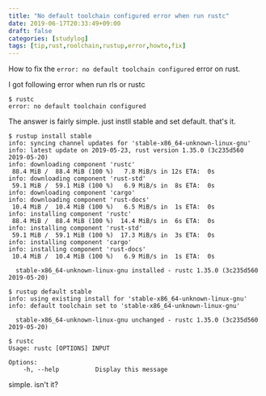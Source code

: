 ```yaml
---
title: "No default toolchain configured error when run rustc"
date: 2019-06-17T20:33:49+09:00
draft: false
categories: [studylog]
tags: [tip,rust,roolchain,rustup,error,howto,fix]
---
```


How to fix the `error: no default toolchain configured` error on rust.

<!--more-->

I got following error when run rls or rustc

```shell
$ rustc
error: no default toolchain configured
```

The answer is fairly simple. just instll stable and set default. that's it.

```shell
$ rustup install stable
info: syncing channel updates for 'stable-x86_64-unknown-linux-gnu'
info: latest update on 2019-05-23, rust version 1.35.0 (3c235d560 2019-05-20)
info: downloading component 'rustc'
 88.4 MiB /  88.4 MiB (100 %)   7.8 MiB/s in 12s ETA:  0s
info: downloading component 'rust-std'
 59.1 MiB /  59.1 MiB (100 %)   6.9 MiB/s in  8s ETA:  0s
info: downloading component 'cargo'
info: downloading component 'rust-docs'
 10.4 MiB /  10.4 MiB (100 %)   6.5 MiB/s in  1s ETA:  0s
info: installing component 'rustc'
 88.4 MiB /  88.4 MiB (100 %)  14.4 MiB/s in  6s ETA:  0s
info: installing component 'rust-std'
 59.1 MiB /  59.1 MiB (100 %)  17.3 MiB/s in  3s ETA:  0s
info: installing component 'cargo'
info: installing component 'rust-docs'
 10.4 MiB /  10.4 MiB (100 %)   6.9 MiB/s in  1s ETA:  0s

  stable-x86_64-unknown-linux-gnu installed - rustc 1.35.0 (3c235d560 2019-05-20)

$ rustup default stable
info: using existing install for 'stable-x86_64-unknown-linux-gnu'
info: default toolchain set to 'stable-x86_64-unknown-linux-gnu'

  stable-x86_64-unknown-linux-gnu unchanged - rustc 1.35.0 (3c235d560 2019-05-20)

$ rustc
Usage: rustc [OPTIONS] INPUT

Options:
    -h, --help          Display this message
```

simple. isn't it?


